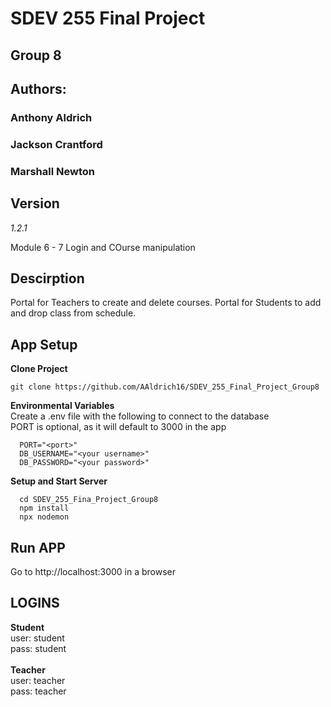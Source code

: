 # **SDEV 255 Final Project**
## **Group 8**
## **Authors:**
### Anthony Aldrich
### Jackson Crantford
### Marshall Newton


## **Version**
  *1.2.1*

  Module 6 - 7 Login and COurse manipulation

## **Descirption**
  Portal for Teachers to create and delete courses.
  Portal for Students to add and drop class from schedule.
  
## **App Setup**
  
  **Clone Project**
  ```
  git clone https://github.com/AAldrich16/SDEV_255_Final_Project_Group8
  ```

  **Environmental Variables**<br />
  Create a .env file with the following to connect to the database<br />
  PORT is optional, as it will default to 3000 in the app
  ```
    PORT="<port>"
    DB_USERNAME="<your username>"
    DB_PASSWORD="<your password>"

  ```
  
  **Setup and Start Server**
  ```
    cd SDEV_255_Fina_Project_Group8
    npm install
    npx nodemon
  ```

 ## **Run APP**
  Go to http://localhost:3000 in a browser
  
 ## **LOGINS**
   **Student** </br>
     user: student</br>
     pass: student</br>
   </br>
   **Teacher**</br>
     user: teacher</br>
     pass: teacher</br>
